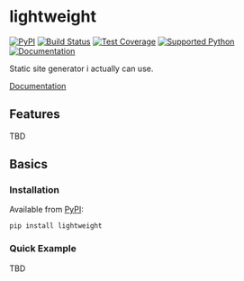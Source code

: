 # lightweight
[![PyPI](https://img.shields.io/pypi/v/lightweight)][pypi]
[![Build Status](https://img.shields.io/azure-devops/build/misha-drachuk/lightweight/5)](https://dev.azure.com/misha-drachuk/lightweight/_build/latest?definitionId=5&branchName=master)
[![Test Coverage](https://img.shields.io/coveralls/github/mdrachuk/lightweight/master)](https://coveralls.io/github/mdrachuk/lightweight)
[![Supported Python](https://img.shields.io/pypi/pyversions/lightweight)][pypi]
[![Documentation](https://img.shields.io/readthedocs/lightweight)][docs]

Static site generator i actually can use.

[Documentation][docs]


## Features
TBD

## Basics
### Installation
Available from [PyPI][pypi]:
```shell
pip install lightweight
```

### Quick Example
TBD

[pypi]: https://pypi.org/project/lightweight/
[docs]: https://lightweight.readthedocs.io/en/latest/ 
